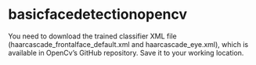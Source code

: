 # basicfacedetectionopencv
You need to download the trained classifier XML file (haarcascade_frontalface_default.xml and haarcascade_eye.xml), which is available in OpenCv’s GitHub repository. Save it to your working location.
